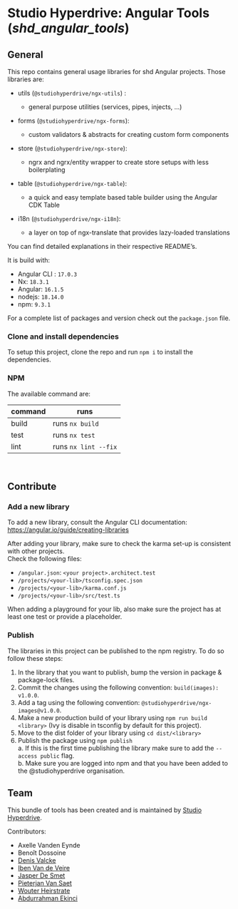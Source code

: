 # Studio Hyperdrive: Angular Tools (_shd_angular_tools_)

## General

This repo contains general usage libraries for shd Angular projects. Those libraries are:

-   utils (`@studiohyperdrive/ngx-utils`) :

    -   general purpose utilities (services, pipes, injects, ...)

-   forms (`@studiohyperdrive/ngx-forms`):

    -   custom validators & abstracts for creating custom form components

-   store (`@studiohyperdrive/ngx-store`):

    -   ngrx and ngrx/entity wrapper to create store setups with less boilerplating

-   table (`@studiohyperdrive/ngx-table`):

    -   a quick and easy template based table builder using the Angular CDK Table

-   i18n (`@studiohyperdrive/ngx-i18n`):
    -   a layer on top of ngx-translate that provides lazy-loaded translations

You can find detailed explanations in their respective README’s.

It is build with:

-   Angular CLI : `17.0.3`
-   Nx: `18.3.1`
-   Angular: `16.1.5`
-   nodejs: `18.14.0`
-   npm: `9.3.1`

For a complete list of packages and version check out the `package.json` file.

### Clone and install dependencies

To setup this project, clone the repo and run `npm i` to install the dependencies.

### NPM

The available command are:

| command | runs                 |
| ------- | -------------------- |
| build   | runs `nx build`      |
| test    | runs `nx test`       |
| lint    | runs `nx lint --fix` |

<br>

## Contribute

### Add a new library

To add a new library, consult the Angular CLI documentation:
https://angular.io/guide/creating-libraries

After adding your library, make sure to check the karma set-up is consistent with other projects.  
Check the following files:

-   `/angular.json`: `<your project>.architect.test`
-   `/projects/<your-lib>/tsconfig.spec.json`
-   `/projects/<your-lib>/karma.conf.js`
-   `/projects/<your-lib>/src/test.ts`

When adding a playground for your lib, also make sure the project has at least one test or provide a placeholder.

### Publish

The libraries in this project can be published to the npm registry. To do so follow these steps:

1. In the library that you want to publish, bump the version in package & package-lock files.
2. Commit the changes using the following convention: `build(images): v1.0.0`.
3. Add a tag using the following convention: `@studiohyperdrive/ngx-images@v1.0.0`.
4. Make a new production build of your library using `npm run build <library>` (Ivy is disable in tsconfig by default for this project).
5. Move to the dist folder of your library using `cd dist/<library>`
6. Publish the package using `npm publish`  
   a. If this is the first time publishing the library make sure to add the `--access public` flag.  
   b. Make sure you are logged into npm and that you have been added to the @studiohyperdrive organisation.

## Team

This bundle of tools has been created and is maintained by [Studio Hyperdrive](https://studiohyperdrive.be).

Contributors:

-   Axelle Vanden Eynde
-   Benoît Dossoine
-   [Denis Valcke](https://github.com/DenisValcke)
-   [Iben Van de Veire](https://github.com/IbenTesara)
-   [Jasper De Smet](https://github.com/jsprds)
-   [Pieterjan Van Saet](https://github.com/HybridFox)
-   [Wouter Heirstrate](https://github.com/WHeirstrate)
-   [Abdurrahman Ekinci](https://github.com/ekincia)
